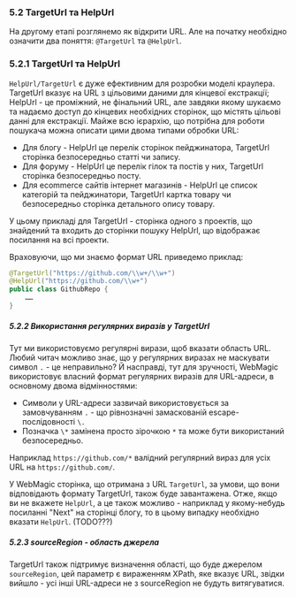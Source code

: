 ### 5.2 TargetUrl та HelpUrl

На другому етапі розглянемо як відкрити URL. Але на початку необхідно означити два поняття: `@TargetUrl` та `@HelpUrl`.

### 5.2.1 TargetUrl та HelpUrl

`HelpUrl/TargetUrl` є дуже ефективним для розробки моделі краулера. TargetUrl вказує на URL з цільовими даними для кінцевої екстракції; HelpUrl - це проміжний, не фінальний URL, але завдяки якому шукаємо та надаємо доступ до кінцевих необхідних сторінок, що містять цільові данні для екстракції. Майже всю ієрархію, що потрібна для роботи пошукача можна описати цими двома типами обробки URL:

* Для блогу - HelpUrl це перелік сторінок пейджинатора, TargetUrl сторінка безпосередньо статті чи запису.
* Для форуму - HelpUrl це перелік гілок та постів у них, TargetUrl сторінка безпосередньо посту.
* Для ecommerce сайтів інтернет магазинів - HelpUrl це список категорій та пейджинатори, TargetUrl картка товару чи безпосередньо сторінка детального опису товару.

У цьому прикладі для TargetUrl - сторінка одного з проектів, що знайдений та входить до сторінки пошуку HelpUrl, що відображає посилання на всі проекти.

Враховуючи, що ми знаємо формат URL приведемо приклад:

```java
@TargetUrl("https://github.com/\\w+/\\w+")
@HelpUrl("https://github.com/\\w+")
public class GithubRepo {
	……
}
```

##### 5.2.2 Використання регулярних виразів у TargetUrl
Тут ми використовуємо регулярні вирази, щоб вказати область URL. Любий читач можливо знає, що у регулярних виразах не маскувати символ `.` - це неправильно? Й насправді, тут для зручності, WebMagic використовує власний формат регулярних виразів для URL-адреси, в основному двома відмінностями:

* Символи у URL-адреси зазвичай використовується за замовчуванням `.` - що рівнозначні замаскованій escape-послідовності `\.`
* Позначка `\*` замінена просто зірочкою `*` та може бути використаний безпосередньо.

Наприклад `https://github.com/*` валідний регулярний вираз для усіх URL на `https://github.com/`.

У WebMagic сторінка, що отримана з URL `TargetUrl`, за умови, що вони відповідають формату TargetUrl, також буде завантажена. Отже, якщо ви не вкажете `HelpUrl`, а це також можливо - наприклад у якому-небудь посиланні "Next" на сторінці блогу, то в цьому випадку необхідно вказати `HelpUrl`. (TODO???)

##### 5.2.3 sourceRegion - область джерела

TargetUrl також підтримує визначення області, що буде джерелом `sourceRegion`, цей параметр є вираженням XPath, яке вказує URL, звідки вийшло - усі інші URL-адреси не з sourceRegion не будуть витягуватися.
